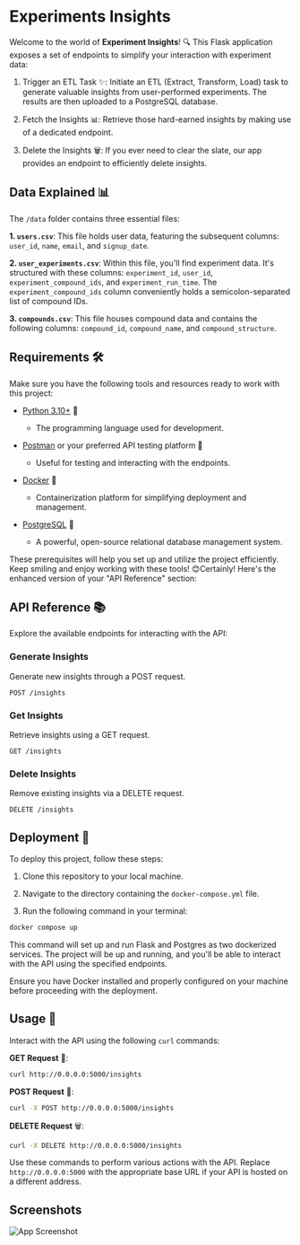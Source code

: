 # Experiments Insights

Welcome to the world of **Experiment Insights**! 🔍 This Flask application exposes a set of endpoints to simplify your interaction with experiment data:

1) Trigger an ETL Task ✨: Initiate an ETL (Extract, Transform, Load) task to generate valuable insights from user-performed experiments. The results are then uploaded to a PostgreSQL database.

2) Fetch the Insights 📊: Retrieve those hard-earned insights by making use of a dedicated endpoint.

3) Delete the Insights 🗑️: If you ever need to clear the slate, our app provides an endpoint to efficiently delete insights.
## Data Explained  📊


The `/data` folder contains three essential files:

**1. `users.csv`**: This file holds user data, featuring the subsequent columns: `user_id`, `name`, `email`, and `signup_date`.

**2. `user_experiments.csv`**: Within this file, you'll find experiment data. It's structured with these columns: `experiment_id`, `user_id`, `experiment_compound_ids`, and `experiment_run_time`. The `experiment_compound_ids` column conveniently holds a semicolon-separated list of compound IDs.

**3. `compounds.csv`**: This file houses compound data and contains the following columns: `compound_id`, `compound_name`, and `compound_structure`.

## Requirements 🛠️

Make sure you have the following tools and resources ready to work with this project:

- [Python 3.10+](https://www.python.org/downloads/) 🐍
  - The programming language used for development.
  
- [Postman](https://www.postman.com/downloads/) or your preferred API testing platform 🚀
  - Useful for testing and interacting with the endpoints.
  
- [Docker](https://www.docker.com/products/docker-desktop/) 🐳
  - Containerization platform for simplifying deployment and management.
  
- [PostgreSQL](https://www.postgresql.org/download/) 🐘
  - A powerful, open-source relational database management system.

These prerequisites will help you set up and utilize the project efficiently. Keep smiling and enjoy working with these tools! 😊Certainly! Here's the enhanced version of your "API Reference" section:

## API Reference  📚

Explore the available endpoints for interacting with the API:

### Generate Insights

Generate new insights through a POST request.

```http
POST /insights
```

### Get Insights

Retrieve insights using a GET request.

```http
GET /insights
```

### Delete Insights

Remove existing insights via a DELETE request.

```http
DELETE /insights
```
## Deployment 🚀

To deploy this project, follow these steps:

1. Clone this repository to your local machine.

2. Navigate to the directory containing the `docker-compose.yml` file.

3. Run the following command in your terminal:

```bash
docker compose up
```

This command will set up and run Flask and Postgres as two dockerized services. The project will be up and running, and you'll be able to interact with the API using the specified endpoints.

Ensure you have Docker installed and properly configured on your machine before proceeding with the deployment.
## Usage 🧩

Interact with the API using the following `curl` commands:

**GET Request** 🔎:
```bash
curl http://0.0.0.0:5000/insights
```

**POST Request** 📮:
```bash
curl -X POST http://0.0.0.0:5000/insights
```

**DELETE Request** 🗑️:
```bash
curl -X DELETE http://0.0.0.0:5000/insights
```

Use these commands to perform various actions with the API. Replace `http://0.0.0.0:5000` with the appropriate base URL if your API is hosted on a different address.
## Screenshots

![App Screenshot](https://paste.pics/c952bd9b7d6d5f7c654f2416f470b8f7)


